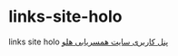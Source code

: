 # links-site-holo
links site holo
<a href="https://paghman.ir/2019/02/23/پنل-کاربری-سایت-همسریابی-هلو-پنل-کاربر/">پنل کاربری سایت همسریابی هلو</a>
